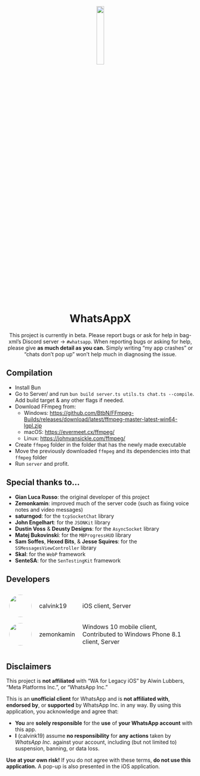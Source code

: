 <div align="center">
<img src="Xcode%20Project/WhatsApp%20Legacy/Images/logo_large.png" width=20% height=20%>
<h1>WhatsAppX</h1>

This project is currently in beta. Please report bugs or ask for help in bag-xml’s Discord server -> `#whatsapp`. When reporting bugs or asking for help, please give **as much detail as you can.** Simply writing “my app crashes” or “chats don’t pop up” won’t help much in diagnosing the issue.

</div>

## Compilation

- Install Bun
- Go to Server/ and run `bun build server.ts utils.ts chat.ts --compile`. Add build target & any other flags if needed.
- Download FFmpeg from:
  * Windows: https://github.com/BtbN/FFmpeg-Builds/releases/download/latest/ffmpeg-master-latest-win64-lgpl.zip
  * macOS: https://evermeet.cx/ffmpeg/
  * Linux: https://johnvansickle.com/ffmpeg/
- Create `ffmpeg` folder in the folder that has the newly made executable
- Move the previously downloaded `ffmpeg` and its dependencies into that `ffmpeg` folder
- Run `server` and profit.

## Special thanks to...
- **Gian Luca Russo**: the original developer of this project
- **Zemonkamin**: improved much of the server code (such as fixing voice notes and video messages)
- **saturngod**: for the `tcpSocketChat` library
- **John Engelhart**: for the `JSONKit` library
- **Dustin Voss** & **Deusty Designs**: for the `AsyncSocket` library
- **Matej Bukovinski**: for the `MBProgressHUD` library
- **Sam Soffes**, **Hexed Bits**, & **Jesse Squires**: for the `SSMessagesViewController` library
- **Skal**: for the `WebP` framework
- **SenteSA**: for the `SenTestingKit` framework

## Developers
<table style="border-collapse: separate; border-spacing: 0 10px;">
  <tr>
    <td style="vertical-align: middle;">
      <img src="Xcode%20Project/WhatsApp%20Legacy/Images/pfp.jpeg" style="width:60px; height:60px; border-radius:50%;">
    </td>
    <td style="vertical-align: middle; padding-left: 12px; font-size: 16px;">
      calvink19
    </td>
    <td style="vertical-align: middle; padding-left: 12px; font-size: 16px;">
      iOS client, Server
    </td>
  </tr>
  <tr>
    <td style="vertical-align: middle;">
      <img src="https://cdn.discordapp.com/avatars/274765047342039040/71631003d16f8893dc72f789c1c992d6.png" style="width:60px; height:60px; border-radius:50%;">
    </td>
    <td style="vertical-align: middle; padding-left: 12px; font-size: 16px;">
      zemonkamin
    </td>
    <td style="vertical-align: middle; padding-left: 12px; font-size: 16px;">
      Windows 10 mobile client, Contributed to Windows Phone 8.1 client, Server
    </td>
  </tr>

</table>

## Disclaimers
This project is **not affiliated** with “WA for Legacy iOS” by Alwin Lubbers, “Meta Platforms Inc.”, or “WhatsApp Inc.”

This is an **unofficial client** for WhatsApp and is **not affiliated with**, **endorsed by**, or **supported** by WhatsApp Inc. in any way.
By using this application, you acknowledge and agree that:
- **You** are **solely responsible** for the **use** of **your WhatsApp account** with this app.
- **I** (calvink19) assume **no responsibility** for **any actions** taken by _WhatsApp Inc._ against your account, including (but not limited to) suspension, banning, or data loss.

**Use at your own risk!**
If you do not agree with these terms, **do not use this application.** A pop-up is also presented in the iOS application.
